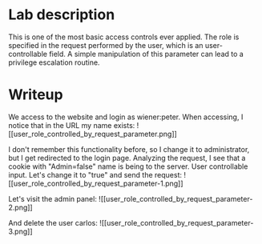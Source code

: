 # Lab description
This is one of the most basic access controls ever applied. The role is specified in the request performed by the user, which is an user-controllable field. A simple manipulation of this parameter can lead to a privilege escalation routine.

# Writeup
We access to the website and login as wiener:peter.
When accessing, I notice that in the URL my name exists:
![[user_role_controlled_by_request_parameter.png]]

I don't remember this functionality before, so I change it to administrator, but I get redirected to the login page. 
Analyzing the request, I see that a cookie with "Admin=false" name is being to the server. User controllable input. Let's change it to "true" and send the request:
![[user_role_controlled_by_request_parameter-1.png]]

Let's visit the admin panel: 
![[user_role_controlled_by_request_parameter-2.png]]

And delete the user carlos:
![[user_role_controlled_by_request_parameter-3.png]]



